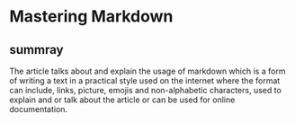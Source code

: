 # Mastering Markdown

## summray

The article talks about and explain the usage of markdown which is 
a form of writing a text in a practical style used on the internet where the format can include, links, picture, emojis and non-alphabetic characters,
used to explain and or talk about the article or can be used for online documentation.
